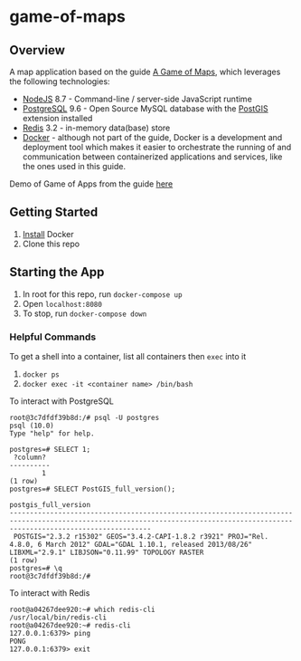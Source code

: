 # game-of-maps

## Overview
A map application based on the guide [A Game of Maps](https://blog.patricktriest.com/game-of-thrones-map-node-postgres-redis/), which
leverages the following technologies:

- [NodeJS](https://nodejs.org/) 8.7 - Command-line / server-side JavaScript runtime
- [PostgreSQL](https://www.postgresql.org/) 9.6 - Open Source MySQL database with the [PostGIS](http://postgis.net/) extension installed
- [Redis](https://redis.io/) 3.2 - in-memory data(base) store
- [Docker](https://www.docker.com/) - although not part of the guide, Docker is a development and deployment tool which makes it easier to orchestrate the running of
and communication between containerized applications and services, like the ones used in this guide.

Demo of Game of Apps from the guide [here](https://atlasofthrones.com/)

## Getting Started
1. [Install](https://docs.docker.com/engine/installation/) Docker
1. Clone this repo

## Starting the App
1. In root for this repo, run `docker-compose up`
1. Open `localhost:8080`
1. To stop, run `docker-compose down`

### Helpful Commands
To get a shell into a container, list all containers then `exec` into it
1. `docker ps`
1. `docker exec -it <container name> /bin/bash`

To interact with PostgreSQL
```
root@3c7dfdf39b8d:/# psql -U postgres
psql (10.0)
Type "help" for help.

postgres=# SELECT 1;
 ?column?
----------
        1
(1 row)
postgres=# SELECT PostGIS_full_version();
                                                                             postgis_full_version
-------------------------------------------------------------------------------------------------------------------------------------------------------------------------------
 POSTGIS="2.3.2 r15302" GEOS="3.4.2-CAPI-1.8.2 r3921" PROJ="Rel. 4.8.0, 6 March 2012" GDAL="GDAL 1.10.1, released 2013/08/26" LIBXML="2.9.1" LIBJSON="0.11.99" TOPOLOGY RASTER
(1 row)
postgres=# \q
root@3c7dfdf39b8d:/#
```

To interact with Redis
```
root@a04267dee920:~# which redis-cli
/usr/local/bin/redis-cli
root@a04267dee920:~# redis-cli
127.0.0.1:6379> ping
PONG
127.0.0.1:6379> exit
```
